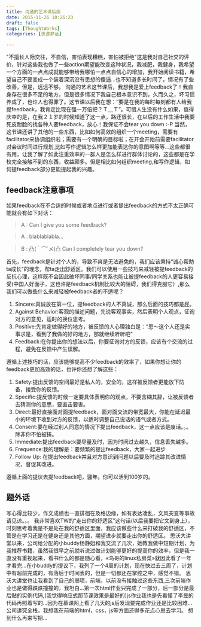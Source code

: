 ```yaml
---
title: 沟通的艺术课后感
date: 2015-11-26 10:26:23
draft: false
tags: [ThoughtWorks]
categories: [夜游梦话]

---
```

 
"不擅长人际交往，不自信，害怕表现糟糕，害怕被拒绝"这是我对自己社交的评价，针对这些我也做了一些action期望能改变这种状况，我减肥，我健身，我希望一个方面的一点点成就能够带给我哪怕一点点自信心的增加，我开始阅读书籍，希望自己不要变成一个装着深沉没有思想的傻逼...也不知道多长时间了，情况有了些改善，但是，远远不够。
沟通的艺术这节课后，我想我是爱上feedback了！我自身存在很多不足的地方，但是很多情况下我自己根本意识不到，久而久之，坏习惯养成了，也许人也得罪了。这节课以后我在想：“要是在我的每时每刻都有人给我提feedback，我肯定比现在强一万倍把？Ｔ＿Ｔ”。可惜人生没有什么如果，值得庆幸的是，在我２１岁的时候知道了这一点，路还很长，在以后的工作生活中我要死皮耐脸的找各种人要feedback，放心！我保证不会tear you down :-P 
当然，这节课还讲了其他的一些东西，比如如何高效的组织一个meeting，需要有facilitator来协调组织啦；需要有一个明确的目标啦；在开会开始前需要facilitator对会议时间进行规划,比如写作逻辑怎么样更加能表达你的意图啊等等...这些都很有用，让我了解了如此注重效率的一群人是怎么样进行群体讨论的，这些都是在学校完全接触不到的东西，收益颇多。但是相比如何组织meeting,和写作逻辑，如何提feedback部分更能提起我的兴趣。
## feedback注意事项
如果feedback在不合适的时候或者地点进行或者提出feedback的方式不太正确可能就会有如下对话：
> A : Can I give you some feedback?

> A : blablablabla...

> B : 凸(｀⌒´メ)凸 Can I completely tear you down? 

首先，feedback是针对个人的，导致不爽是无法避免的，我们应该秉持“诚心帮助ta成长”的理念，帮ta走出舒适区。我们可以使用一些技巧来减轻被提feedback的反抗心理，这样既不会因此破坏同事/同学关系也能让被提feedback的人更容易接受(中国人好面子，这也许是feedback机制比较大的阻碍，我们得克服它）,那么我们可以做些什么来减轻被feedback者的不适呢？
1. Sincere:真诚放在第一位，提feedback的人不真诚，那么后面的技巧都是屁。
2. Against Behavior:客观的描述问题，先说客观事实，然后表明个人观点，征询对方的意见，适时的换位思考。
3. Positive:先肯定做得好的地方，被反馈的人心理独白是：“恩～这个人还是实事求是，看到了我做的好的地方，那就继续听听吧”
4. Feedback:在你提出你的想法以后，你要征询对方的反馈，应该有个交流的过程，避免在反馈中产生误解。

遵循上述技巧的话，应该能够提高不少feedback的效率了，如果你想让你的feedback更加高效的话，也许你还想了解这些：
1. Safety:提出反馈的空间最好是私人的，安全的，这样被反馈者更能放下防备，接受你的反馈。
2. Specific:提反馈的时候一定要具体表明你的观点，不要含糊其辞，让被反馈者去猜测你的意思，要直击要害。
3. Direct:最好直接面对面提feedback，面对面交流的带宽最大，你能在延迟最小的环境下收到对方的反馈，以适时调整自己说话的语气或者方式。
4. Consent:要在经过别人同意的情况下提出feedback，这一点应该是废话。。。除非你不怕被揍。
5. Immediate:提出feedback要尽量及时，因为时间过去越久，信息丢失越多。
6. Frequence:我的理解是：要频繁的提出feedback，大家一起进步
7. Follow Up: 在提出feedback并且对方意识到问题以后要及时追踪其改进情况，督促其改进。

遵循上面的提议去提feedback吧，骚年。你可以活到100岁的。
## 题外话
写心得比较少，作文成绩也一直徘徊在及格边缘，如有表达凌乱，文风突变等事故请见谅。。。
我非常喜欢TW的“走出你的舒适区”这句话(以后我要把它文到身上），时刻思考着我是不是处在我的舒适区里面，我应该做些什么来打破我的舒适区，不管是在学习还是在健身还是其他方面，期望进步就要走出你的舒适区。
思沃大讲堂以来，公司给分配的小buddy杨静姐和我交流了几次，她教我做中短期计划，为我推荐书籍，虽然我很早之前就听说过做计划能够更好的提高你的效率，但是我一直没有重视起来，看书什么的都是随心看，«鸟哥的linux私房菜»就因此看了一年才看完...在小buddy的提议下，我列了一个4周的计划，现在快过去三周了，计划中有超前完成的，有落后于时间表的，但是一切都还在掌控之中，感觉不错。
思沃大讲堂也让我看到了自己的弱项，前端，以前没有接触过这些东西,三次前端作业也是做得跌跌撞撞的，我坦白...第一次html作业只完成了一部分，后一部分是最后貼的实例代码,(我觉得响应式那节课效果是最好的)js作业我也是先看懂了李昱的代码再照着写的...因为在慕课网上看了几天的js后发现要完成作业还是比较困难...公司讲究全栈，我想我在前端的html，css，js等方面还得多花点心思去学习。
想到什么再来写把...
